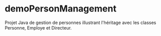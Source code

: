 # demoPersonManagement
Projet Java de gestion de personnes illustrant l'héritage avec les classes Personne, Employe et Directeur.
